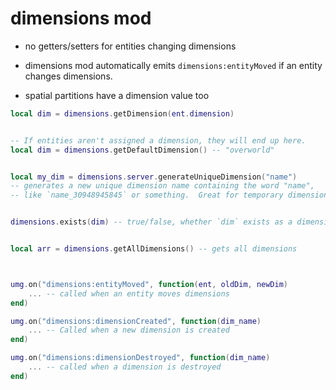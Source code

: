 

# dimensions mod


- no getters/setters for entities changing dimensions

- dimensions mod automatically emits `dimensions:entityMoved` if an entity changes dimensions.

- spatial partitions have a dimension value too



```lua
local dim = dimensions.getDimension(ent.dimension)


-- If entities aren't assigned a dimension, they will end up here.
local dim = dimensions.getDefaultDimension() -- "overworld"


local my_dim = dimensions.server.generateUniqueDimension("name") 
-- generates a new unique dimension name containing the word "name",
-- like `name_30948945845` or something.  Great for temporary dimensions.


dimensions.exists(dim) -- true/false, whether `dim` exists as a dimension


local arr = dimensions.getAllDimensions() -- gets all dimensions



umg.on("dimensions:entityMoved", function(ent, oldDim, newDim)
    ... -- called when an entity moves dimensions
end)

umg.on("dimensions:dimensionCreated", function(dim_name)
    ... -- Called when a new dimension is created
end)

umg.on("dimensions:dimensionDestroyed", function(dim_name)
    ... -- called when a dimension is destroyed
end)

```


